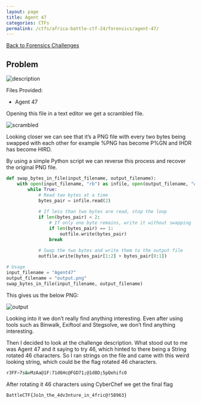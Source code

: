 ```yaml
---
layout: page
title: Agent 47
categories: CTFs
permalink: /ctfs/africa-battle-ctf-24/forensics/agent-47/
---
```


[Back to Forensics Challenges](../)

## Problem

![description](https://github.com/user-attachments/assets/9c358a36-ea01-4ecf-8bd9-ea9b6b3b8e99)


Files Provided:
- Agent 47
  
Opening this file in a text editor we get a scrambled file.

![scrambled](https://github.com/user-attachments/assets/d945604c-2569-421c-aa09-addc96f262cb)


Looking closer we can see that it’s a PNG file with every two bytes being swapped with each other for example %PNG has become P%GN and IHDR has become HIRD.

By using a simple Python script we can reverse this process and recover the original PNG file.

```python
def swap_bytes_in_file(input_filename, output_filename):
    with open(input_filename, "rb") as infile, open(output_filename, "wb") as outfile:
        while True:
            # Read two bytes at a time
            bytes_pair = infile.read(2)
            
            # If less than two bytes are read, stop the loop
            if len(bytes_pair) < 2:
                # If only one byte remains, write it without swapping
                if len(bytes_pair) == 1:
                    outfile.write(bytes_pair)
                break
            
            # Swap the two bytes and write them to the output file
            outfile.write(bytes_pair[1:2] + bytes_pair[0:1])

# Usage
input_filename = "Agent47"
output_filename = "output.png"
swap_bytes_in_file(input_filename, output_filename)

```

This gives us the below PNG:

![output](https://github.com/user-attachments/assets/a7e28560-6f76-4f0c-ae74-8d1ae93f700f)


Looking into it we don’t really find anything interesting. Even after using tools such as Binwalk, Exiftool and Stegsolve, we don’t find anything interesting.

Then I decided to look at the challenge description. What stood out to me was Agent 47 and it saying to try 46, which hinted to there being a String rotated 46 characters. So I ran strings on the file and came with this weird looking string, which could be the flag rotated 46 characters.

```bash
r3FF>7s&vMzAa@1F:71d6Hc@FGD71;@1d8D;5pQehifcO
```

After rotating it 46 characters using CyberChef we get the final flag

```bash
BattleCTF{Jo1n_the_4dv3nture_in_4fric@!58963}
```
